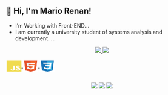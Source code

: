 ## 👋 Hi, I'm Mario Renan!
-  I’m Working with Front-END...
-  I am currently a university student of systems analysis and development. ...

<div align="center">
  <a href="https://github.com/mariorenanofc">
  <img height="120em" src="https://github-readme-stats.vercel.app/api?username=mariorenanofc&show_icons=true&theme=highcontrast&include_all_commits=true&count_private=true"/>
  <img height="120em" src="https://github-readme-stats.vercel.app/api/top-langs/?username=mariorenanofc&layout=compact&langs_count=7&theme=highcontrast"/>
</div>

<div style="display: inline_block"><br>
  <img align="center" alt="mario-Js" height="30" width="40" src="https://raw.githubusercontent.com/devicons/devicon/master/icons/javascript/javascript-plain.svg">
  <img align="center" alt="mario-HTML" height="30" width="40" src="https://raw.githubusercontent.com/devicons/devicon/master/icons/html5/html5-original.svg">
  <img align="center" alt="mario-CSS" height="30" width="40" src="https://raw.githubusercontent.com/devicons/devicon/master/icons/css3/css3-original.svg">
  </div>
  
  ##
  
  <div align="center"> 
  <a href="https://www.instagram.com/mariorenandev/" target="_blank"><img src="https://img.shields.io/badge/-Instagram-%23E4405F?style=for-the-badge&logo=instagram&logoColor=white" target="_blank"></a>
  <a href = "mailto:mariovendasonline10k@gmail.com"><img src="https://img.shields.io/badge/-Gmail-%23333?style=for-the-badge&logo=gmail&logoColor=white" target="_blank"></a>
  <a href="https://www.linkedin.com/in/mariorenandev/" target="_blank"><img src="https://img.shields.io/badge/-LinkedIn-%230077B5?style=for-the-badge&logo=linkedin&logoColor=white" target="_blank"></a> 
 
 
</div>

<!---
mariorenanofc/mariorenanofc is a ✨ special ✨ repository because its `README.md` (this file) appears on your GitHub profile.
You can click the Preview link to take a look at your changes.
--->
